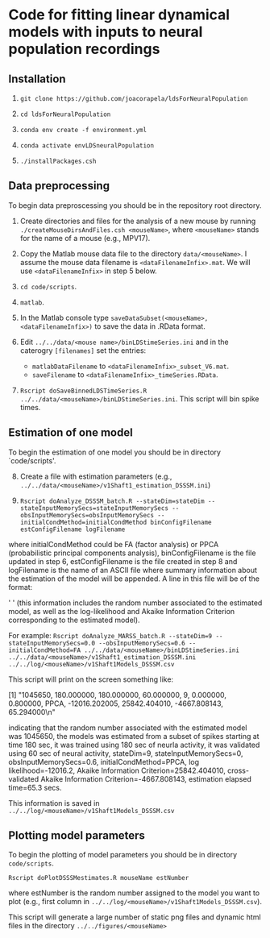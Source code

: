 # Code for fitting linear dynamical models with inputs to neural population recordings

## Installation

1. `git clone https://github.com/joacorapela/ldsForNeuralPopulation`

2. `cd ldsForNeuralPopulation`

3. `conda env create -f environment.yml`

4. `conda activate envLDSneuralPopulation`

5. `./installPackages.csh`

## Data preprocessing

To begin data preproscessing you should be in the repository root directory.

1. Create directories and files for the analysis of a new mouse by running `./createMouseDirsAndFiles.csh <mouseName>`, where `<mouseName>` stands for the name of a mouse (e.g., MPV17).

2. Copy the Matlab mouse data file to the directory `data/<mouseName>`. I assume the mouse data filename is `<dataFilenameInfix>.mat`. We will use `<dataFilenameInfix>` in step 5 below.

3. `cd code/scripts`.

4. `matlab`.

5. In the Matlab console type `saveDataSubset(<mouseName>, <dataFilenameInfix>)` to save the data in .RData format.

6. Edit `../../data/<mouse name>/binLDStimeSeries.ini` and in the caterogry `[filenames]` set the entries:
    - `matlabDataFilename` to `<dataFilenameInfix>_subset_V6.mat`.
    - `saveFilename` to `<dataFilenameInfix>_timeSeries.RData`.

7. `Rscript doSaveBinnedLDSTimeSeries.R ../../data/<mouseName>/binLDStimeSeries.ini`. This script will bin spike times.

## Estimation of one model

To begin the estimation of one model you should be in directory `code/scripts'.

8. Create a file with estimation parameters (e.g., `../../data/<mouseName>/v1Shaft1_estimation_DSSSM.ini`)

9. `Rscript doAnalyze_DSSSM_batch.R --stateDim=stateDim --stateInputMemorySecs=stateInputMemorySecs --obsInputMemorySecs=obsInputMemorySecs --initialCondMethod=initialCondMethod binConfigFilename estConfigFilename logFilename`

where initialCondMethod could be FA (factor analysis) or PPCA (probabilistic principal components analysis), binConfigFilename is the file updated in step 6, estConfigFilename is the file created in step 8 and logFilename is the name of an ASCII file where summary information about the estimation of the model will be appended. A line in this file will be of the format:

'<model estimation number> <start time> <train duration> <validation duration> <state dimension> <state memory> <obs memory> <initial conditions method> <log likelihood> <AIC> <cross-validated log likelihood> <estimation elapsed time>'
 (this information includes the random number associated to the estimated model, as well as the log-likelihood and Akaike Information Criterion corresponding to the estimated model).

   For example: `Rscript doAnalyze_MARSS_batch.R --stateDim=9 --stateInputMemorySecs=0.0 --obsInputMemorySecs=0.6 --initialCondMethod=FA ../../data/<mouseName>/binLDStimeSeries.ini ../../data/<mouseName>/v1Shaft1_estimation_DSSSM.ini ../../log/<mouseName>/v1Shaft1Models_DSSSM.csv`

   This script will print on the screen something like:

   [1] "1045650, 180.000000, 180.000000, 60.000000, 9, 0.000000, 0.800000, PPCA, -12016.202005, 25842.404010, -4667.808143, 65.294000\n"

indicating that the random number associated with the estimated model was 1045650, the models was estimated from a subset of spikes starting at time 180 sec, it was trained using 180 sec of neurla activity, it was validated using 60 sec of neural activity, stateDim=9, stateInputMemorySecs=0, obsInputMemorySecs=0.6, initialCondMethod=PPCA, log likelihood=-12016.2, Akaike Information Criterion=25842.404010, cross-validated Akaike Information Criterion=-4667.808143, estimation elapsed time=65.3 secs. 

This information is saved in `../../log/<mouseName>/v1Shaft1Models_DSSSM.csv`

## Plotting model parameters

To begin the plotting of model parameters you should be in directory `code/scripts`.

`Rscript doPlotDSSSMestimates.R mouseName estNumber`

where estNumber is the random number assigned to the model you want to plot (e.g., first column in `../../log/<mouseName>/v1Shaft1Models_DSSSM.csv`). 

This script will generate a large number of static png files and dynamic html files in the directory `../../figures/<mouseName>`

